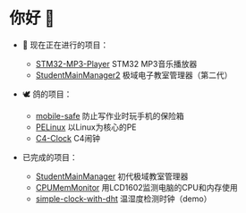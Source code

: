 # 你好 👋

- 🔭 现在正在进行的项目：
  * [STM32-MP3-Player](https://github.com/yangshunhuai/STM32-MP3-Player)
    STM32 MP3音乐播放器
  * [StudentMainManager2](https://github.com/yangshunhuai/StudentMainManager2)
    极域电子教室管理器（第二代）

- 🕊 鸽的项目：
  * [mobile-safe](https://github.com/yangshunhuai/mobile-safe)
    防止写作业时玩手机的保险箱
  * [PELinux](https://github.com/yangshunhuai/PELinux)
    以Linux为核心的PE
  * [C4-Clock](https://github.com/yangshunhuai/C4-Clock)
    C4闹钟

- 已完成的项目：
  * [StudentMainManager](https://github.com/yangshunhuai/StudentMainManager)
    初代极域教室管理器
  * [CPUMemMonitor](https://github.com/yangshunhuai/ArduinoProjects/tree/main/projects/CPUMemMonitor)
    用LCD1602监测电脑的CPU和内存使用
  * [simple-clock-with-dht](https://github.com/yangshunhuai/ArduinoProjects/tree/main/projects/simple-clock-with-dht)
    温湿度检测时钟（demo）
<!--
**yangshunhuai/yangshunhuai** is a ✨ _special_ ✨ repository because its `README.md` (this file) appears on your GitHub profile.

Here are some ideas to get you started:

- 🔭 I’m currently working on ...
- 🌱 I’m currently learning ...
- 👯 I’m looking to collaborate on ...
- 🤔 I’m looking for help with ...
- 💬 Ask me about ...
- 📫 How to reach me: ...
- 😄 Pronouns: ...
- ⚡ Fun fact: ...
-->
